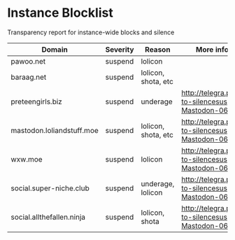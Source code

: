 # Instance Blocklist
Transparency report for instance-wide blocks and silence

| Domain          | Severity | Reason                 | More informations |
| --------------- | -------- | ---------------------- | ----------------- |
| pawoo.net | suspend | lolicon | |
| baraag.net | suspend | lolicon, shota, etc |
| preteengirls.biz  | suspend | underage | http://telegra.ph/Instances-to-silencesuspend-on-Mastodon-06-23
| mastodon.loliandstuff.moe | suspend | lolicon, shota, etc | http://telegra.ph/Instances-to-silencesuspend-on-Mastodon-06-23
| wxw.moe | suspend | lolicon | http://telegra.ph/Instances-to-silencesuspend-on-Mastodon-06-23
| social.super-niche.club | suspend | underage, lolicon | http://telegra.ph/Instances-to-silencesuspend-on-Mastodon-06-23
| social.allthefallen.ninja | suspend | lolicon, shota | http://telegra.ph/Instances-to-silencesuspend-on-Mastodon-06-23
